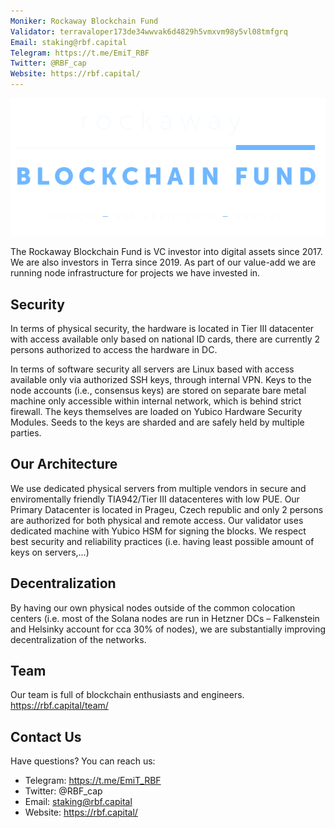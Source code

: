 ```yaml
---
Moniker: Rockaway Blockchain Fund
Validator: terravaloper173de34wwvak6d4829h5vmxvm98y5vl08tmfgrq
Email: staking@rbf.capital
Telegram: https://t.me/EmiT_RBF
Twitter: @RBF_cap
Website: https://rbf.capital/
---
```


![RockawayBlockchainFund](rockawayblockchainfund.png)

The Rockaway Blockchain Fund is VC investor into digital assets since 2017. We are also investors in Terra since 2019. As part of our value-add we are running node infrastructure for projects we have invested in.

## Security
In terms of physical security, the hardware is located in Tier III datacenter with access available only based on national ID cards, there are currently 2 persons authorized to access the hardware in DC.

In terms of software security all servers are Linux based with access available only via authorized SSH keys, through internal VPN. Keys to the node accounts (i.e., consensus keys) are stored on separate bare metal machine only accessible within internal network, which is behind strict firewall. The keys themselves are loaded on Yubico Hardware Security Modules. Seeds to the keys are sharded and are safely held by multiple parties.


## Our Architecture

We use dedicated physical servers from multiple vendors in secure and enviromentally friendly TIA942/Tier III datacenteres with low PUE. Our Primary Datacenter is located in Prageu, Czech republic and only 2 persons are authorized for both physical and remote access. Our validator uses dedicated machine with Yubico HSM for signing the blocks. We respect best security and reliability practices (i.e. having least possible amount of keys on servers,...)
 
## Decentralization
By having our own physical nodes outside of the common colocation centers (i.e. most of the Solana nodes are run in Hetzner DCs – Falkenstein and Helsinky account for cca 30% of nodes), we are substantially improving decentralization of the networks.

## Team
Our team is full of blockchain enthusiasts and engineers.
https://rbf.capital/team/ 

## Contact Us

Have questions? You can reach us:

- Telegram: https://t.me/EmiT_RBF
- Twitter: @RBF_cap
- Email: staking@rbf.capital
- Website: https://rbf.capital/
